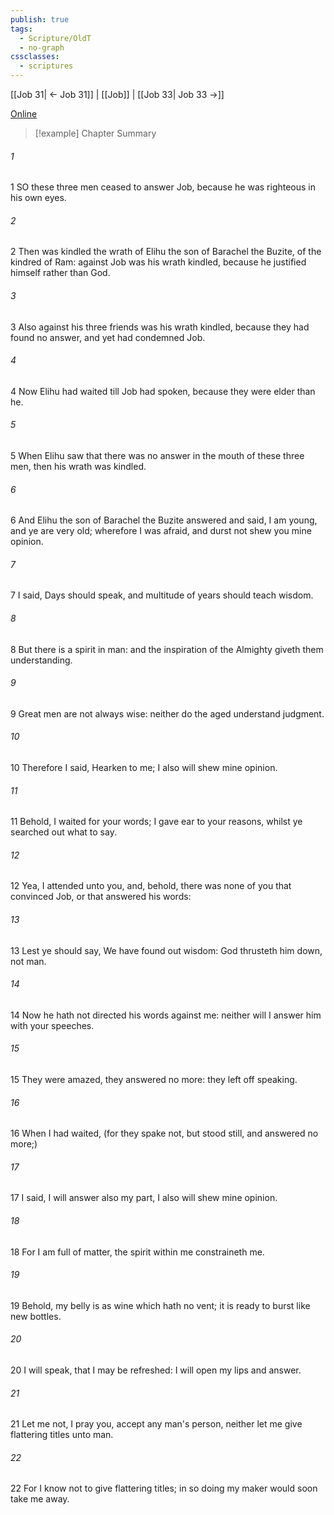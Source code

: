 ```yaml
---
publish: true
tags:
  - Scripture/OldT
  - no-graph
cssclasses:
  - scriptures
---
```

[[Job 31| ← Job 31]] | [[Job]] | [[Job 33| Job 33 →]]

[Online](https://churchofjesuschrist.org/study/scriptures/ot/job/32?lang=eng)

>[!example] Chapter Summary
>
###### 1
1 SO these three men ceased to answer Job, because he was righteous in his own eyes.
###### 2
2 Then was kindled the wrath of Elihu the son of Barachel the Buzite, of the kindred of Ram: against Job was his wrath kindled, because he justified himself rather than God.
###### 3
3 Also against his three friends was his wrath kindled, because they had found no answer, and yet had condemned Job.
###### 4
4 Now Elihu had waited till Job had spoken, because they were elder than he.
###### 5
5 When Elihu saw that there was no answer in the mouth of these three men, then his wrath was kindled.
###### 6
6 And Elihu the son of Barachel the Buzite answered and said, I am young, and ye are very old; wherefore I was afraid, and durst not shew you mine opinion.
###### 7
7 I said, Days should speak, and multitude of years should teach wisdom.
###### 8
8 But there is a spirit in man: and the inspiration of the Almighty giveth them understanding.
###### 9
9 Great men are not always wise: neither do the aged understand judgment.
###### 10
10 Therefore I said, Hearken to me; I also will shew mine opinion.
###### 11
11 Behold, I waited for your words; I gave ear to your reasons, whilst ye searched out what to say.
###### 12
12 Yea, I attended unto you, and, behold, there was none of you that convinced Job, or that answered his words:
###### 13
13 Lest ye should say, We have found out wisdom: God thrusteth him down, not man.
###### 14
14 Now he hath not directed his words against me: neither will I answer him with your speeches.
###### 15
15 They were amazed, they answered no more: they left off speaking.
###### 16
16 When I had waited, (for they spake not, but stood still, and answered no more;)
###### 17
17 I said, I will answer also my part, I also will shew mine opinion.
###### 18
18 For I am full of matter, the spirit within me constraineth me.
###### 19
19 Behold, my belly is as wine which hath no vent; it is ready to burst like new bottles.
###### 20
20 I will speak, that I may be refreshed: I will open my lips and answer.
###### 21
21 Let me not, I pray you, accept any man's person, neither let me give flattering titles unto man.
###### 22
22 For I know not to give flattering titles; in so doing my maker would soon take me away.



